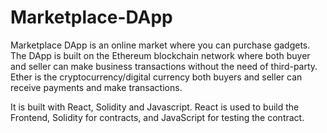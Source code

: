 # Marketplace-DApp
Marketplace DApp is an online market where you can purchase gadgets. The DApp is built on the Ethereum blockchain network where both buyer and seller can make business transactions without the need of third-party. Ether is the cryptocurrency/digital currency both buyers and seller can receive payments and make transactions.

It is built with React, Solidity and Javascript. React is used to build the Frontend, Solidity for contracts, and JavaScript for testing the contract.
